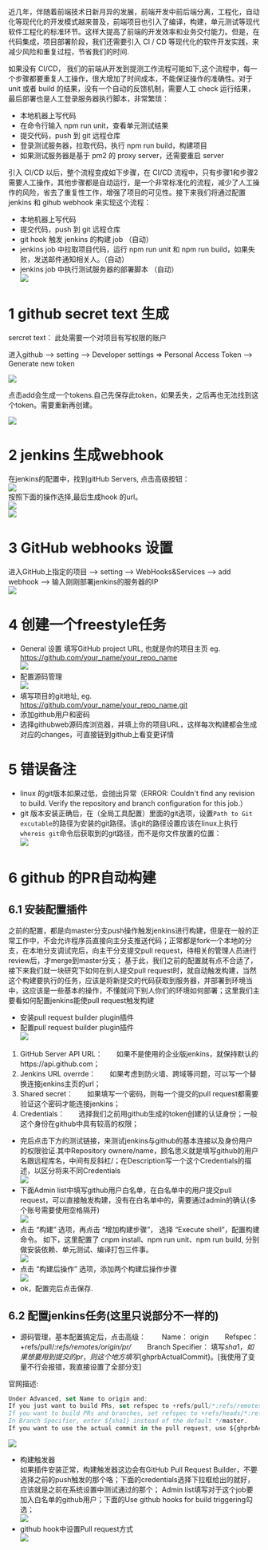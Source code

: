 近几年，伴随着前端技术日新月异的发展，前端开发中前后端分离，工程化，自动化等现代化的开发模式越来普及，前端项目也引入了编译，构建，单元测试等现代软件工程化的标准环节。这样大提高了前端的开发效率和业务交付能力。但是，在代码集成，项目部署阶段，我们还需要引入 CI / CD 等现代化的软件开发实践，来减少风险和重复过程，节省我们的时间.

如果没有 CI/CD， 我们的前端从开发到提测工作流程可能如下,这个流程中，每一个步骤都要重复人工操作，很大增加了时间成本，不能保证操作的准确性。对于 unit 或者 build 的结果，没有一个自动的反馈机制，需要人工 check 运行结果，最后部署也是人工登录服务器执行脚本，非常繁琐：
- 本地机器上写代码
- 在命令行输入 npm run unit，查看单元测试结果
- 提交代码，push 到 git 远程仓库
- 登录测试服务器，拉取代码，执行 npm run build，构建项目
- 如果测试服务器是基于 pm2 的 proxy server，还需要重启 server


引入 CI/CD 以后，整个流程变成如下步骤，在 CI/CD 流程中，只有步骤1和步骤2需要人工操作，其他步骤都是自动运行，是一个非常标准化的流程，减少了人工操作的风险，省去了重复性工作，增强了项目的可见性。接下来我们将通过配置 jenkins 和 gihub webhook 来实现这个流程：
- 本地机器上写代码
- 提交代码，push 到 git 远程仓库
- git hook 触发 jenkins 的构建 job （自动）
- jenkins job 中拉取项目代码，运行 npm run unit 和 npm run build，如果失败，发送邮件通知相关人。（自动）
- jenkins job 中执行测试服务器的部署脚本 （自动）<br>
![](assets/56.png)<br>

# 1 github secret text 生成
sercret text： 此处需要一个对项目有写权限的账户

进入github --> setting --> Developer settings => Personal Access Token --> Generate new token <br>

![](assets/38.png)<br>

点击add会生成一个tokens.自己先保存此token，如果丢失，之后再也无法找到这个token。需要重新再创建。

![](assets/39.png)<br>

# 2 jenkins 生成webhook
在jenkins的配置中，找到gitHub Servers, 点击高级按钮：<br>
![](assets/40.png)<br>
按照下面的操作选择,最后生成hook 的url。<br>
![](assets/41.png)<br>
![](assets/51.png)<br>
# 3 GitHub webhooks 设置
进入GitHub上指定的项目 --> setting --> WebHooks&Services --> add webhook --> 输入刚刚部署jenkins的服务器的IP<br>
![](assets/42.png)<br>

# 4 创建一个freestyle任务
- General 设置 填写GitHub project URL, 也就是你的项目主页 eg. https://github.com/your_name/your_repo_name<br>
![](assets/43.png)<br>
- 配置源码管理<br>
![](assets/44.png)<br>
- 填写项目的git地址, eg. https://github.com/your_name/your_repo_name.git
- 添加github用户和密码
- 选择githubweb源码库浏览器，并填上你的项目URL，这样每次构建都会生成对应的changes，可直接链到github上看变更详情

# 5 错误备注
- linux 的git版本如果过低，会抛出异常（ERROR: Couldn't find any revision to build. Verify the repository and branch configuration for this job.）
- git 版本安装正确后，在（全局工具配置）里面的git选项，设置`Path to Git excutable`的路径为安装的git路径。该git的路径设置应该在linux上执行`whereis git`命令后获取到的git路径，而不是你文件放置的位置：<br>
![](assets/45.png)<br>

# 6 github 的PR自动构建
## 6.1 安装配置插件
之前的配置，都是向master分支push操作触发jenkins进行构建，但是在一般的正常工作中，不会允许程序员直接向主分支推送代码；正常都是fork一个本地的分支，在本地分支调试完后，向主干分支提交pull request，待相关的管理人员进行review后，才merge到master分支；
基于此，我们之前的配置就有点不合适了，接下来我们就一块研究下如何在别人提交pull request时，就自动触发构建，当然这个构建要执行的任务，应该是将新提交的代码获取到服务器，并部署到环境当中，这应该是一些基本的操作，不懂就问下别人你们的环境如何部署；这里我们主要看如何配置jenkins能使pull request触发构建
- 安装pull request builder plugin插件
- 配置pull request builder plugin插件<br>
![](assets/46.png)<br>
1. GitHub Server API URL：　　如果不是使用的企业版jenkins，就保持默认的https://api.github.com；
1. Jenkins URL overrde：　　如果考虑到防火墙、跨域等问题，可以写一个替换连接jenkins主页的url；
1. Shared secret：　　如果填写一个密码，则每一个提交的pull request都需要验证这个密码才能连接jenkins；
1. Credentials：　　选择我们之前用github生成的token创建的认证身份；一般这个身份在github中具有较高的权限；
- 完后点击下方的测试链接，来测试jenkins与github的基本连接以及身份用户的权限验证.其中Repository ownere/name，顾名思义就是填写github的用户名跟远程库名，中间有反斜杠/；在Description写一个这个Credentials的描述，以区分将来不同Credentials<br>
![](assets/47.png)<br>
- 下面Admin list中填写github用户白名单，在白名单中的用户提交pull request，可以直接触发构建，没有在白名单中的，需要通过admin的确认(多个账号需要使用空格隔开)<br>
![](assets/48.png)<br>
- 点击 “构建” 选项，再点击 “增加构建步骤”， 选择 “Execute shell”，配置构建命令。 如下，这里配置了 cnpm install、npm run unit、npm run build, 分别做安装依赖、单元测试、编译打包三件事。<br>
![](assets/53.png)<br>
- 点击 “构建后操作” 选项，添加两个构建后操作步骤<br>
![](assets/54.png)<br>
- ok，配置完后点击保存.
## 6.2 配置jenkins任务(这里只说部分不一样的)
-  源码管理，基本配置搞定后，点击高级：
　　Name： origin
　　Refspec：+refs/pull/*:refs/remotes/origin/pr/*
　　Branch Specifier： 填写${sha1}，如果想要用到提交的pr，则这个地方填写${ghprbActualCommit}。[我使用了变量不行会报错，我直接设置了全部分支]

官网描述:
```javascript
Under Advanced, set Name to origin and:
If you just want to build PRs, set refspec to +refs/pull/*:refs/remotes/origin/pr/*
If you want to build PRs and branches, set refspec to +refs/heads/*:refs/remotes/origin/* +refs/pull/*:refs/remotes/origin/pr/* (see note below about parameterized builds)
In Branch Specifier, enter ${sha1} instead of the default */master.
If you want to use the actual commit in the pull request, use ${ghprbActualCommit} instead of ${sha1}
```
![](assets/49.png)<br>

- 构建触发器<br>
如果插件安装正常，构建触发器这边会有GitHub Pull Request Builder，不要选择之前的push触发的那个咯；下面的credentials选择下拉框给出的就好，应该就是之前在系统设置中测试通过的那个；
Admin list填写对于这个job要加入白名单的github用户；下面的Use github hooks for build triggering勾选；<br>
![](assets/50.png)<br>
- github hook中设置Pull request方式<br>
![](assets/52.png)<br>